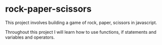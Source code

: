 # rock-paper-scissors

This project involves building a game of rock, paper, scissors in javascript.

Throughout this project I will learn how to use functions, if statements and variables and operators.